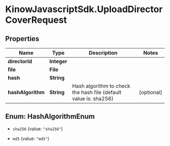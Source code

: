 # KinowJavascriptSdk.UploadDirectorCoverRequest

## Properties
Name | Type | Description | Notes
------------ | ------------- | ------------- | -------------
**directorId** | **Integer** |  | 
**file** | **File** |  | 
**hash** | **String** |  | 
**hashAlgorithm** | **String** | Hash algorithm to check the hash file (default value is: sha256) | [optional] 


<a name="HashAlgorithmEnum"></a>
## Enum: HashAlgorithmEnum


* `sha256` (value: `"sha256"`)

* `md5` (value: `"md5"`)




